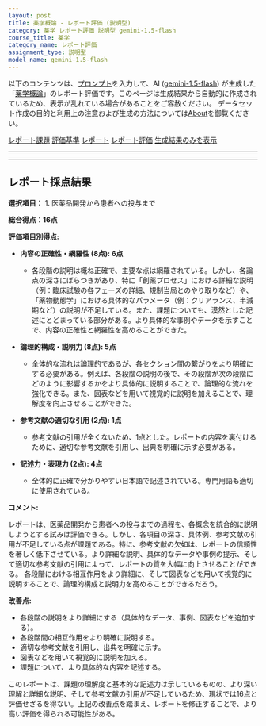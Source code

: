 ```yaml
---
layout: post
title: 薬学概論 - レポート評価 (説明型)
category: 薬学 レポート評価 説明型 gemini-1.5-flash
course_title: 薬学
category_name: レポート評価
assignment_type: 説明型
model_name: gemini-1.5-flash
---
```


以下のコンテンツは、[プロンプト](http://127.0.0.1:8000/generated/薬学/gemini-1.5-flash/prompt_レポート評価-説明型.md)を入力して、AI ([gemini-1.5-flash](contents/gemini-1.5-flash)) が生成した「[薬学概論](/contents/薬学/)」のレポート評価です。このページは生成結果から自動的に作成されているため、表示が乱れている場合があることをご容赦ください。
データセット作成の目的と利用上の注意および生成の方法については[About](/About)を御覧ください。

[レポート課題](../レポート課題-説明型)
[評価基準](../評価基準-説明型)
[レポート](../レポート-説明型)
[レポート評価](../レポート評価-説明型)
[生成結果のみを表示](http://127.0.0.1:8000/generated/薬学/gemini-1.5-flash/レポート評価-説明型.md)
  

***
***
  
## レポート採点結果

**選択項目：** 1. 医薬品開発から患者への投与まで

**総合得点：16点**

**評価項目別得点:**

* **内容の正確性・網羅性 (8点): 6点**
    * 各段階の説明は概ね正確で、主要な点は網羅されている。しかし、各論点の深さにばらつきがあり、特に「創薬プロセス」における詳細な説明（例：臨床試験の各フェーズの詳細、規制当局とのやり取りなど）や、「薬物動態学」における具体的なパラメータ（例：クリアランス、半減期など）の説明が不足している。また、課題についても、漠然とした記述にとどまっている部分がある。より具体的な事例やデータを示すことで、内容の正確性と網羅性を高めることができた。

* **論理的構成・説明力 (8点): 5点**
    * 全体的な流れは論理的であるが、各セクション間の繋がりをより明確にする必要がある。例えば、各段階の説明の後で、その段階が次の段階にどのように影響するかをより具体的に説明することで、論理的な流れを強化できる。また、図表などを用いて視覚的に説明を加えることで、理解度を向上させることができた。

* **参考文献の適切な引用 (2点): 1点**
    * 参考文献の引用が全くないため、1点とした。レポートの内容を裏付けるために、適切な参考文献を引用し、出典を明確に示す必要がある。

* **記述力・表現力 (2点): 4点**
    * 全体的に正確で分かりやすい日本語で記述されている。専門用語も適切に使用されている。


**コメント:**

レポートは、医薬品開発から患者への投与までの過程を、各概念を統合的に説明しようとする試みは評価できる。しかし、各項目の深さ、具体例、参考文献の引用が不足している点が課題である。特に、参考文献の欠如は、レポートの信頼性を著しく低下させている。より詳細な説明、具体的なデータや事例の提示、そして適切な参考文献の引用によって、レポートの質を大幅に向上させることができる。  各段階における相互作用をより詳細に、そして図表などを用いて視覚的に説明することで、論理的構成と説明力を高めることができるだろう。


**改善点:**

* 各段階の説明をより詳細にする（具体的なデータ、事例、図表などを追加する）。
* 各段階間の相互作用をより明確に説明する。
* 適切な参考文献を引用し、出典を明確に示す。
* 図表などを用いて視覚的に説明を加える。
* 課題について、より具体的な内容を記述する。


このレポートは、課題の理解度と基本的な記述力は示しているものの、より深い理解と詳細な説明、そして参考文献の引用が不足しているため、現状では16点と評価せざるを得ない。上記の改善点を踏まえ、レポートを修正することで、より高い評価を得られる可能性がある。
